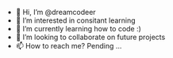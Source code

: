 - 👋 Hi, I’m @dreamcodeer
- 👀 I’m interested in consitant learning
- 🌱 I’m currently learning how to code :)
- 💞️ I’m looking to collaborate on future projects
- 📫 How to reach me? Pending ...

<!---
dreamcodeer/dreamcodeer is a ✨ special ✨ repository because its `README.md` (this file) appears on your GitHub profile.
You can click the Preview link to take a look at your changes.
--->
